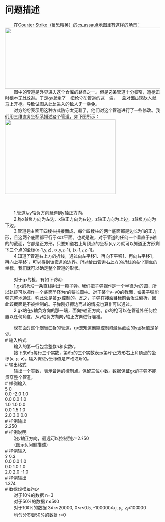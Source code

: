 <div id="pcont1" style="margin-top:20px; display:block;">

# 问题描述

<div class="pdcont">　　在Counter Strike（反恐精英）的cs_assault地图里有这样的场景：<br/>
<img width="512" height="198" src="source/tsinsen/A1227/img/aHR0cDovL3d3dy50c2luc2VuLmNvbS9SZXF1aXJlRmlsZS5kbz9maWQ9SGdxUlE0YWI=.do"/><br/>
　　图中的管道是外界进入这个仓库的路径之一。但是这条管道十分狭窄，遭枪击时根本无处躲避。于是gx就拿了一把枪守在管道的这一端，一旦对面出现敌人就马上开枪。导致试图从此处进入的敌人无一幸免。<br/>
　　对方纷纷表示用这种方式防守太无聊了，他们对这个管道进行了一些修改。我们用三维直角坐标系描述这个管道，如下图所示：<br/>
<img width="360" height="242" src="source/tsinsen/A1227/img/aHR0cDovL3d3dy50c2luc2VuLmNvbS9SZXF1aXJlRmlsZS5kbz9maWQ9bkhtcTg3QjQ=.do"/><br/>
<br/>
<br/>
<br/>
　　1.管道从y轴负方向延伸到y轴正方向。<br/>
　　2.称x轴负方向为左边，x轴正方向为右边，z轴正方向为上边，z轴负方向为下边。<br/>
　　3.管道是由若干四棱柱拼接而成，每个四棱柱的两个底面都是边长为1的正方形，且这两个底面都平行于xoz平面。也就是说，对于管道的任何一个垂直于y轴的的截面，它都是正方形，只要知道右上角顶点的坐标(x,y,z)就可以知道正方形剩下三个点的坐标(x-1,y,z), (x,y,z-1), (x-1,y,z-1)。<br/>
　　4.知道了管道右上方的折线，通过向左平移1、再向下平移1、再向右平移1，再向上平移1，可以得到该管道的边界。所以给出管道右上方的折线的每个顶点的坐标，我们就可以确定整个管道的形状。<br/>
<br/>
　　对于gx的枪，有如下说明:<br/>
　　1.gx的枪沿一条直线射出一颗子弹。我们把子弹视作是一个半径为r的圆，所以轨迹可以视作一个底面半径为r的狭长圆柱。对于某个y=y0的截面，如果子弹能够完整地通过，称此处是被gx控制的。反之，子弹在接触目标前会发生偏折，因此该截面是不被控制的。子弹刚好擦边而过的情况也算作可以通过。<br/>
　　2.gx站在y轴负方向的那一端，面向y轴正方向。gx的枪可以在管道外任何位置以任何角度，从y轴负方向向y轴正方向进行瞄准。<br/>
<br/>
　　现在面对这个蜿蜒曲折的管道，gx想知道他能控制的最远截面的y坐标值是多少。</div>
# 输入格式

<div class="pdcont">　　输入的第一行包含整数<i>n</i>和实数<i>r</i>。<br/>
　　接下来<i>n</i>行每行三个实数，第<i>i</i>行的三个实数表示第<i>i</i>个正方形右上角顶点的坐标(<i>x</i>, <i>y</i>, <i>z</i>)。输入保证y坐标值是严格递增的。</div>
# 输出格式

<div class="pdcont">　　输出一个实数，表示最远的控制点。保留三位小数。数据保证gx的子弹不能贯穿整个管道。</div>
# 样例输入

<div class="pddata">5 0<br/>
0.0 -2.0 1.0<br/>
0.0 0.0 1.0<br/>
1.0 1.0 0.0<br/>
0.0 1.5 1.0<br/>
2.0 3.0 0.0</div>
# 样例输出

<div class="pddata">2.250</div>
# 样例说明

<div class="pdcont">　　沿<i>y</i>轴正方向，最远可以控制到<i>y</i>=2.250<br/>
　　（图示见问题描述）</div>
# 样例输入

<div class="pddata">3 0.2<br/>
0.0 0.0 1.0<br/>
0.0 1.0 1.0<br/>
2.0 2.0 -1.0</div>
# 样例输出

<div class="pddata">1.374</div>
# 数据规模和约定

<div class="pdcont">　　对于10%的数据 n=3<br/>
　　对于50%的数据 n≤500<br/>
　　对于100%的数据 3≤n≤20000, 0≤r≤0.5, -100000≤<i>x<sub>i</sub></i>, <i>y<sub>i</sub></i>, <i>z<sub>i</sub></i>≤100000<br/>
　　均匀分布着50%的数据 r=0</div>

</div>